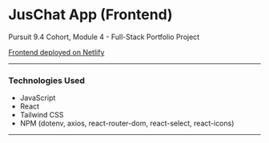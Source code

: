 # JusChat App (Frontend)

Pursuit 9.4 Cohort, Module 4 - Full-Stack Portfolio Project

[Frontend deployed on Netlify](https://jj-juschat.netlify.app/)

---

### Technologies Used

* JavaScript
* React
* Tailwind CSS
* NPM (dotenv, axios, react-router-dom, react-select, react-icons)

---
